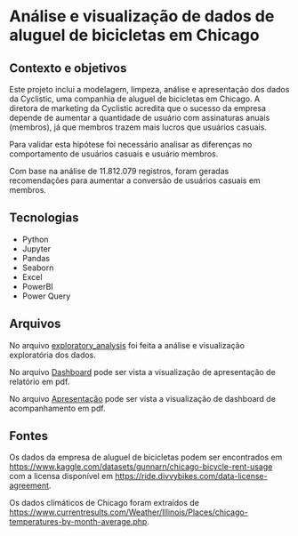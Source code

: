 # Análise e visualização de dados de aluguel de bicicletas em Chicago

## Contexto e objetivos
Este projeto inclui a modelagem, limpeza, análise e apresentação dos dados da Cyclistic, uma companhia de aluguel de bicicletas em Chicago.
A diretora de marketing da Cyclistic acredita que o sucesso da empresa depende de aumentar a quantidade de usuário com assinaturas anuais (membros), já que membros trazem mais lucros que usuários casuais.

Para validar esta hipótese foi necessário analisar as diferenças no comportamento de usuários casuais e usuário membros.

Com base na análise de 11.812.079 registros, foram geradas recomendações para aumentar a conversão de usuários casuais em membros.

## Tecnologias
- Python
- Jupyter
- Pandas
- Seaborn
- Excel
- PowerBI
- Power Query

## Arquivos
No arquivo [exploratory_analysis](https://github.com/maiarafsouza/chicago_bike_rent/blob/d42da4fbf6c542c2b86e3c5028b0681fb34175be/exploratory_analysis.ipynb) foi feita a análise e visualização exploratória dos dados.

No arquivo [Dashboard](https://github.com/maiarafsouza/chicago_bike_rent/blob/d42da4fbf6c542c2b86e3c5028b0681fb34175be/Dashboard.pdf) pode ser vista a visualização de apresentação de relatório em pdf.

No arquivo [Apresentação](https://github.com/maiarafsouza/chicago_bike_rent/blob/d42da4fbf6c542c2b86e3c5028b0681fb34175be/Apresenta%C3%A7%C3%A3o.pdf) pode ser vista a visualização de dashboard de acompanhamento em pdf.

## Fontes
Os dados da empresa de aluguel de bicicletas podem ser encontrados em https://www.kaggle.com/datasets/gunnarn/chicago-bicycle-rent-usage com a licensa disponível em https://ride.divvybikes.com/data-license-agreement.

Os dados climáticos de Chicago foram extraídos de https://www.currentresults.com/Weather/Illinois/Places/chicago-temperatures-by-month-average.php.

